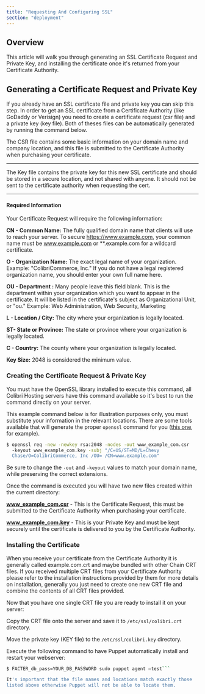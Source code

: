 ```yaml
---
title: "Requesting And Configuring SSL"
section: "deployment"
---
```


## Overview

This article will walk you through generating an SSL Certificate Request
and Private Key, and installing the certificate once it's returned from
your Certificate Authority.

## Generating a Certificate Request and Private Key

If you already have an SSL certificate file and private key you can skip
this step. In order to get an SSL certificate from a Certificate
Authority (like GoDaddy or Verisign) you need to create a certificate
request (csr file) and a private key (key file). Both of theses files
can be automatically generated by running the command below.

The CSR file contains some basic information on your domain name and
company location, and this file is submitted to the Certificate
Authority when purchasing your certificate.

***
The Key file contains the private key for this new SSL certificate
and should be stored in a secure location, and not shared with anyone.
It should not be sent to the certificate authority when requesting the
cert.
***

#### Required Information

Your Certificate Request will require the following information:

**CN - Common Name:** The fully qualified domain name that clients will
use to reach your server. To secure https://www.example.com, your common
name must be www.example.com or **.example.com for a wildcard
certificate.

**O - Organization Name:** The exact legal name of your organization.
Example: "ColibriCommerce, Inc." If you do not have a legal registered
organization name, you should enter your own full name here.

**OU - Department :** Many people leave this field blank. This is the
department within your organization which you want to appear in the
certificate. It will be listed in the certificate's subject as
Organizational Unit, or "ou." Example: Web Administration, Web Security,
Marketing

**L - Location / City:** The city where your organization is legally
located.

**ST- State or Province:** The state or province where your organization
is legally located.

**C - Country:** The county where your organization is legally located.

**Key Size:** 2048 is considered the minimum value.

### Creating the Certificate Request & Private Key

You must have the OpenSSL library installed to execute this command, all
Colibri Hosting servers have this command available so it's best to run
the command directly on your server.

This example command below is for illustration purposes only, you must
substitute your information in the relevant locations. There are some tools
available that will generate the proper `openssl` command for you
([this one](https://www.digicert.com/easy-csr/openssl.htm), for example).

```bash
$ openssl req -new -newkey rsa:2048 -nodes -out www_example_com.csr
  -keyout www_example_com.key -subj "/C=US/ST=MD/L=Chevy
  Chase/O=ColibriCommerce, Inc /OU= /CN=www.example.com"
```

Be sure to change the `-out` and `-keyout` values to match your domain
name, while preserving the correct extensions.

Once the command is executed you will have two new files created within
the current directory:

**www_example_com.csr** - This is the Certificate Request, this must
be submitted to the Certificate Authority when purchasing your
certificate.

**www_example_com.key** - This is your Private Key and must be kept
securely until the certificate is delivered to you by the Certificate
Authority.

### Installing the Certificate

When you receive your certificate from the Certificate Authority it is
generally called example.com.crt and maybe bundled with other Chain CRT
files. If you received multiple CRT files from your Certificate
Authority please refer to the installation instructions provided by them
for more details on installation, generally you just need to create one
new CRT file and combine the contents of all CRT files provided.

Now that you have one single CRT file you are ready to install it on
your server:

Copy the CRT file onto the server and save it to `/etc/ssl/colibri.crt` directory.

Move the private key (KEY file) to the `/etc/ssl/colibri.key` directory.

Execute the following command to have Puppet automatically install and
restart your webserver:

```bash
$ FACTER_db_pass=YOUR_DB_PASSWORD sudo puppet agent —test```

It's important that the file names and locations match exactly those
listed above otherwise Puppet will not be able to locate them.
